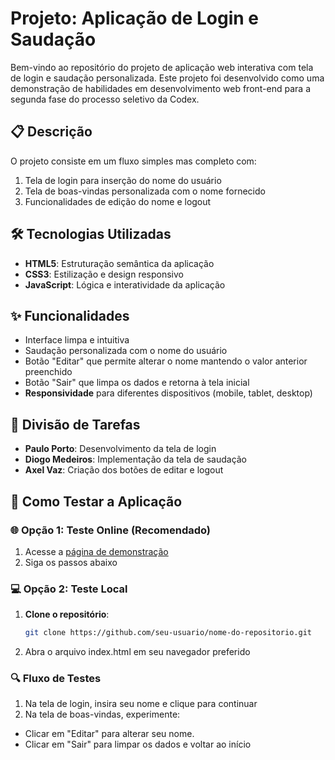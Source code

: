 # Projeto: Aplicação de Login e Saudação 

Bem-vindo ao repositório do projeto de aplicação web interativa com tela de login e saudação personalizada. Este projeto foi desenvolvido como uma demonstração de habilidades em desenvolvimento web front-end para a segunda fase do processo seletivo da Codex.

## 📋 Descrição

O projeto consiste em um fluxo simples mas completo com:
1. Tela de login para inserção do nome do usuário
2. Tela de boas-vindas personalizada com o nome fornecido
3. Funcionalidades de edição do nome e logout

## 🛠 Tecnologias Utilizadas
- **HTML5**: Estruturação semântica da aplicação
- **CSS3**: Estilização e design responsivo
- **JavaScript**: Lógica e interatividade da aplicação

## ✨ Funcionalidades
- Interface limpa e intuitiva
- Saudação personalizada com o nome do usuário
- Botão "Editar" que permite alterar o nome mantendo o valor anterior preenchido
- Botão "Sair" que limpa os dados e retorna à tela inicial
- **Responsividade** para diferentes dispositivos (mobile, tablet, desktop)

## 👥 Divisão de Tarefas
- **Paulo Porto**: Desenvolvimento da tela de login
- **Diogo Medeiros**: Implementação da tela de saudação
- **Axel Vaz**: Criação dos botões de editar e logout

## 🚀 Como Testar a Aplicação

### 🌐 Opção 1: Teste Online (Recomendado)
1. Acesse a [página de demonstração](https://processoseletivocodex.github.io/LoginScreen/index.html) 
2. Siga os passos abaixo

### 💻 Opção 2: Teste Local
1. **Clone o repositório**:
   ```bash
   git clone https://github.com/seu-usuario/nome-do-repositorio.git
2. Abra o arquivo index.html em seu navegador preferido

### 🔍 Fluxo de Testes
1. Na tela de login, insira seu nome e clique para continuar
2. Na tela de boas-vindas, experimente:
- Clicar em "Editar" para alterar seu nome.
- Clicar em "Sair" para limpar os dados e voltar ao início
   
   
   
   
